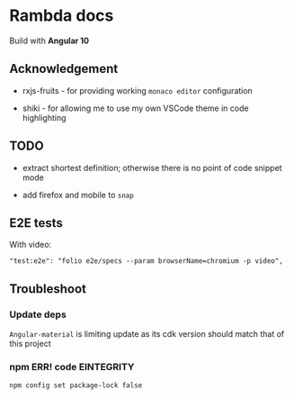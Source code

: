 # Rambda docs

Build with **Angular 10**

## Acknowledgement

- rxjs-fruits - for providing working `monaco editor` configuration

- shiki - for allowing me to use my own VSCode theme in code highlighting

## TODO

- extract shortest definition; otherwise there is no point of code snippet mode

- add firefox and mobile to `snap`

## E2E tests

With video:

```
"test:e2e": "folio e2e/specs --param browserName=chromium -p video",
```

## Troubleshoot

### Update deps

`Angular-material` is limiting update as its cdk version should match that of this project

### npm ERR! code EINTEGRITY

`npm config set package-lock false`